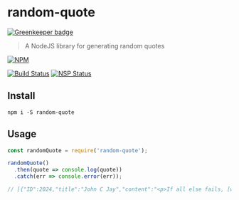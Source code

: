 # random-quote

[![Greenkeeper badge](https://badges.greenkeeper.io/petermbenjamin/random-quote.svg)](https://greenkeeper.io/)
> A NodeJS library for generating random quotes

[![NPM](https://nodei.co/npm/random-quote.png?downloads=true)](https://nodei.co/npm/random-quote/)

[![Build Status](https://travis-ci.org/petermbenjamin/random-quote.svg?branch=master)](https://travis-ci.org/petermbenjamin/random-quote)
[![NSP Status](https://nodesecurity.io/orgs/petermbenjamin/projects/1105d7b7-5d1f-4006-9811-ad01f130110c/badge)](https://nodesecurity.io/orgs/petermbenjamin/projects/1105d7b7-5d1f-4006-9811-ad01f130110c)

## Install
```
npm i -S random-quote
```

## Usage
```js
const randomQuote = require('random-quote');

randomQuote()
  .then(quote => console.log(quote))
  .catch(err => console.error(err));

// [{"ID":2024,"title":"John C Jay","content":"<p>If all else fails, [working harder than anyone else] is the greatest competitive advantage of any career.</p>\n","link":"https://quotesondesign.com/john-c-jay/"}]
```
